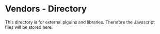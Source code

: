 <h1 algin="center">Vendors - Directory</h1>
<span>This directory is for external plguins and libraries. Therefore the Javascript files will be stored here.</span>